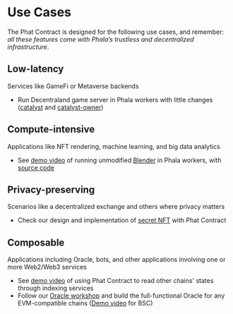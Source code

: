 # Use Cases

The Phat Contract is designed for the following use cases, and remember: _all these features come with Phala’s trustless and decentralized infrastructure_.

## Low-latency <a href="#low-latency" id="low-latency"></a>

Services like GameFi or Metaverse backends

* Run Decentraland game server in Phala workers with little changes ([catalyst](https://github.com/Phala-Network/catalyst/tree/sgx-shielded) and [catalyst-owner](https://github.com/Phala-Network/catalyst-owner/tree/sgx-shielded))

## Compute-intensive <a href="#compute-intensive" id="compute-intensive"></a>

Applications like NFT rendering, machine learning, and big data analytics

* See [demo video](https://www.youtube.com/watch?v=corp9wMlkfI\&t=1s) of running unmodified [Blender](https://www.blender.org/) in Phala workers, with [source code](https://github.com/Phala-Network/blender-contract)

## Privacy-preserving <a href="#privacy-preserving" id="privacy-preserving"></a>

Scenarios like a decentralized exchange and others where privacy matters

* Check our design and implementation of [secret NFT](https://github.com/tenheadedlion/phat-nft) with Phat Contract&#x20;

## Composable <a href="#composable" id="composable"></a>

Applications including Oracle, bots, and other applications involving one or more Web2/Web3 services

* See [demo video](https://www.youtube.com/watch?v=THeM8E-3lec) of using Phat Contract to read other chains' states through indexing services
* Follow our [Oracle workshop](https://github.com/Phala-Network/phat-offchain-rollup/tree/sub0-workshop/phat) and build the full-functional Oracle for any EVM-compatible chains ([Demo video](https://drive.google.com/file/d/1Hg9HFEBbCiXGiyQZPKPd1Zs1BiJtP7kg/view) for BSC)
